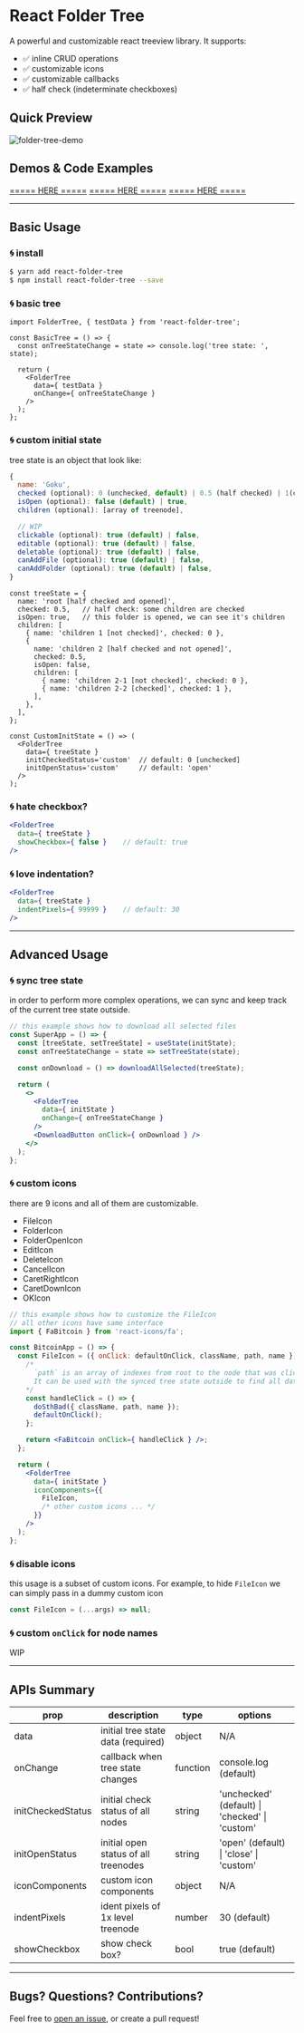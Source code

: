 # React Folder Tree
A powerful and customizable react treeview library. It supports:
- ✅ inline CRUD operations
- ✅ customizable icons
- ✅ customizable callbacks
- ✅ half check (indeterminate checkboxes)
## Quick Preview
![folder-tree-demo](/assets/folder-tree-demo.gif)


## Demos & Code Examples
[===== HERE =====](https://shunjizhan.github.io/react-folder-tree-demos/)
[===== HERE =====](https://shunjizhan.github.io/react-folder-tree-demos/)
[===== HERE =====](https://shunjizhan.github.io/react-folder-tree-demos/)

---
## Basic Usage
### 🌀 install
```bash
$ yarn add react-folder-tree
$ npm install react-folder-tree --save
```
### 🌀 basic tree
```tsx
import FolderTree, { testData } from 'react-folder-tree';

const BasicTree = () => {
  const onTreeStateChange = state => console.log('tree state: ', state);

  return (
    <FolderTree
      data={ testData }
      onChange={ onTreeStateChange }
    />
  );
};
```

### 🌀 custom initial state
tree state is an object that look like:
```jsx
{
  name: 'Goku',   
  checked (optional): 0 (unchecked, default) | 0.5 (half checked) | 1(checked),
  isOpen (optional): false (default) | true,
  children (optional): [array of treenode],

  // WIP
  clickable (optional): true (default) | false,
  editable (optional): true (default) | false, 
  deletable (optional): true (default) | false,
  canAddFile (optional): true (default) | false,
  canAddFolder (optional): true (default) | false,
}
```
```tsx
const treeState = {
  name: 'root [half checked and opened]',
  checked: 0.5,   // half check: some children are checked
  isOpen: true,   // this folder is opened, we can see it's children
  children: [
    { name: 'children 1 [not checked]', checked: 0 },
    {
      name: 'children 2 [half checked and not opened]',
      checked: 0.5,
      isOpen: false,
      children: [
        { name: 'children 2-1 [not checked]', checked: 0 },
        { name: 'children 2-2 [checked]', checked: 1 },
      ],
    },
  ],
};

const CustomInitState = () => (
  <FolderTree
    data={ treeState }
    initCheckedStatus='custom'  // default: 0 [unchecked]
    initOpenStatus='custom'     // default: 'open'
  />
);
```

### 🌀 hate checkbox?
```jsx
<FolderTree
  data={ treeState }
  showCheckbox={ false }    // default: true
/>
```

### 🌀 love indentation?
```jsx
<FolderTree
  data={ treeState }
  indentPixels={ 99999 }    // default: 30
/>
```

---
## Advanced Usage
### 🌀 sync tree state
in order to perform more complex operations, we can sync and keep track of the current tree state outside.

```jsx
// this example shows how to download all selected files
const SuperApp = () => {
  const [treeState, setTreeState] = useState(initState);
  const onTreeStateChange = state => setTreeState(state);

  const onDownload = () => downloadAllSelected(treeState);

  return (
    <>
      <FolderTree
        data={ initState }
        onChange={ onTreeStateChange }
      />
      <DownloadButton onClick={ onDownload } />
    </>
  );
};
```

### 🌀 custom icons 
there are 9 icons and all of them are customizable.
- FileIcon
- FolderIcon
- FolderOpenIcon
- EditIcon
- DeleteIcon
- CancelIcon
- CaretRightIcon
- CaretDownIcon
- OKIcon

```jsx
// this example shows how to customize the FileIcon
// all other icons have same interface
import { FaBitcoin } from 'react-icons/fa';

const BitcoinApp = () => {
  const FileIcon = ({ onClick: defaultOnClick, className, path, name }) => {
    /* 
      `path` is an array of indexes from root to the node that was clicked.
      It can be used with the synced tree state outside to find all data about the clicked node.
    */
    const handleClick = () => {   
      doSthBad({ className, path, name });
      defaultOnClick();
    };

    return <FaBitcoin onClick={ handleClick } />;
  };

  return (
    <FolderTree
      data={ initState }
      iconComponents={{
        FileIcon,
        /* other custom icons ... */
      }}
    />
  );
};
```

### 🌀 disable icons
this usage is a subset of custom icons. For example, to hide `FileIcon` we can simply pass in a dummy custom icon
```jsx
const FileIcon = (...args) => null;
```

### 🌀 custom `onClick` for node names
WIP

---
## APIs Summary

| prop              | description                             | type     | options                                        |
|-------------------|-----------------------------------------|----------|------------------------------------------------|
| data              | initial tree state data (required)      | object   | N/A                                            |
| onChange          | callback when tree state changes        | function | console.log (default)                          |
| initCheckedStatus | initial check status of all nodes       | string   | 'unchecked' (default) \| 'checked' \| 'custom' |
| initOpenStatus    | initial open status of all treenodes    | string   | 'open' (default) \| 'close' \| 'custom'        |
| iconComponents    | custom icon components                  | object   | N/A                                            |
| indentPixels      | ident pixels of 1x level treenode       | number   | 30 (default)                                   |
| showCheckbox      | show check box?                         | bool     | true (default) | false                         |

---
## Bugs? Questions? Contributions?
Feel free to [open an issue](https://github.com/shunjizhan/React-Folder-Tree/issues), or create a pull request!

